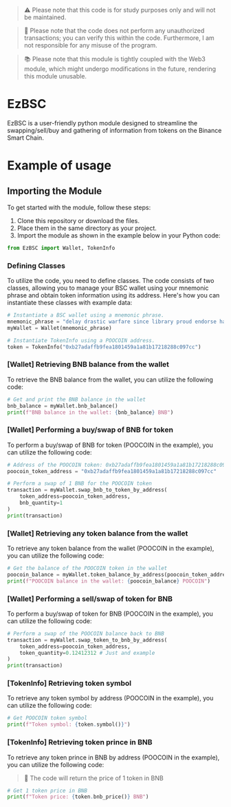 > ⚠️ Please note that this code is for study purposes only and will not be maintained.

> 📢 Please note that the code does not perform any unauthorized transactions; you can verify this within the code. Furthermore, I am not responsible for any misuse of the program.

> 📚 Please note that this module is tightly coupled with the Web3 module, which might undergo modifications in the future, rendering this module unusable.

# EzBSC
EzBSC is a user-friendly python module designed to streamline the swapping/sell/buy and gathering of information from tokens on the Binance Smart Chain.

# Example of usage

## Importing the Module

To get started with the module, follow these steps:

1. Clone this repository or download the files.
2. Place them in the same directory as your project.
3. Import the module as shown in the example below in your Python code:

```python
from EzBSC import Wallet, TokenInfo
```

### Defining Classes
To utilize the code, you need to define classes. The code consists of two classes, allowing you to manage your BSC wallet using your mnemonic phrase and obtain token information using its address. Here's how you can instantiate these classes with example data:

```python
# Instantiate a BSC wallet using a mnemonic phrase.
mnemonic_phrase = "delay drastic warfare since library proud endorse half indicate armed say gospel"
myWallet = Wallet(mnemonic_phrase)

# Instantiate TokenInfo using a POOCOIN address.
token = TokenInfo("0xb27adaffb9fea1801459a1a81b17218288c097cc")
```

### [Wallet] Retrieving BNB balance from the wallet
To retrieve the BNB balance from the wallet, you can utilize the following code:

```python
# Get and print the BNB balance in the wallet
bnb_balance = myWallet.bnb_balance()
print(f"BNB balance in the wallet: {bnb_balance} BNB")
```

### [Wallet] Performing a buy/swap of BNB for token
To perform a buy/swap of BNB for token (POOCOIN in the example), you can utilize the following code:

```python
# Address of the POOCOIN token: 0xb27adaffb9fea1801459a1a81b17218288c097cc
poocoin_token_address = "0xb27adaffb9fea1801459a1a81b17218288c097cc"

# Perform a swap of 1 BNB for the POOCOIN token
transaction = myWallet.swap_bnb_to_token_by_address(
    token_address=poocoin_token_address,
    bnb_quantity=1
)
print(transaction)
```

### [Wallet] Retrieving any token balance from the wallet
To retrieve any token balance from the wallet (POOCOIN in the example), you can utilize the following code:

```python
# Get the balance of the POOCOIN token in the wallet
poocoin_balance = myWallet.token_balance_by_address(poocoin_token_address)
print(f"POOCOIN balance in the wallet: {poocoin_balance} POOCOIN")
```

### [Wallet] Performing a sell/swap of token for BNB
To perform a buy/swap of token for BNB (POOCOIN in the example), you can utilize the following code:

```python
# Perform a swap of the POOCOIN balance back to BNB
transaction = myWallet.swap_token_to_bnb_by_address(
    token_address=poocoin_token_address,
    token_quantity=0.12412312 # Just and example
)
print(transaction)
```

### [TokenInfo] Retrieving token symbol
To retrieve any token symbol by address (POOCOIN in the example), you can utilize the following code:

```python
# Get POOCOIN token symbol
print(f"Token symbol: {token.symbol()}")
```

### [TokenInfo] Retrieving token prince in BNB
To retrieve any token prince in BNB by address (POOCOIN in the example), you can utilize the following code:
> 💱 The code will return the price of 1 token in BNB

```python
# Get 1 token price in BNB
print(f"Token price: {token.bnb_price()} BNB")
```
